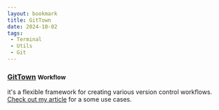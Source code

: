 ```yaml
---
layout: bookmark
title: GitTown
date: 2024-10-02
tags: 
 - Terminal
 - Utils 
 - Git
---
```


### [GitTown](https://www.git-town.com/) <small class="superscript">Workflow</small>

it's a flexible framework for creating various version control workflows. [Check out my article](/2024/10/13/git-town-workflow.html) for a some use cases.


